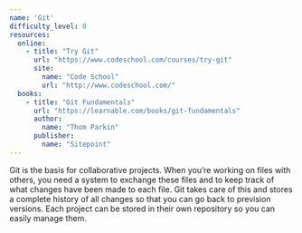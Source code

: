 ```yaml
---
name: 'Git' 
difficulty_level: 0
resources:
  online: 
    - title: "Try Git"
      url: "https://www.codeschool.com/courses/try-git"
      site:
        name: "Code School" 
        url: "http://www.codeschool.com/"
  books:
    - title: "Git Fundamentals"
      url: "https://learnable.com/books/git-fundamentals"
      author:
        name: "Thom Parkin"
      publisher: 
        name: "Sitepoint"
---
```


Git is the basis for collaborative projects. When you’re working on files with others, you need a system to exchange these files and to keep track of what changes have been made to each file. Git takes care of this and stores a complete history of all changes so that you can go back to prevision versions. Each project can be stored in their own repository so you can easily manage them.

